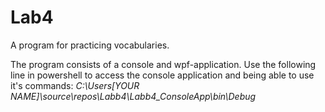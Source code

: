 # Lab4
A program for practicing vocabularies.

The program consists of a console and wpf-application. 
Use the following line in powershell to access the console application and being able to use it's commands:
*C:\Users\[YOUR NAME]\source\repos\Labb4\Labb4_ConsoleApp\bin\Debug*


